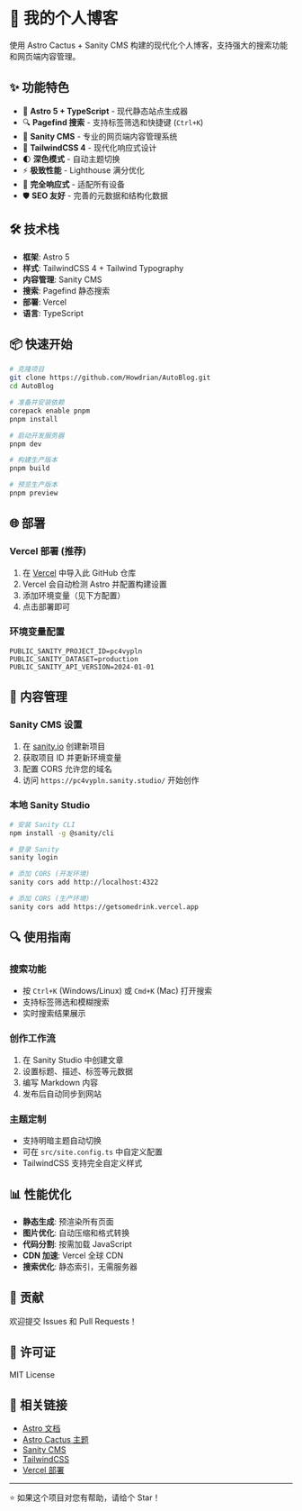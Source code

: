 # 🌵 我的个人博客

使用 Astro Cactus + Sanity CMS 构建的现代化个人博客，支持强大的搜索功能和网页端内容管理。

## ✨ 功能特色

- 🚀 **Astro 5 + TypeScript** - 现代静态站点生成器
- 🔍 **Pagefind 搜索** - 支持标签筛选和快捷键 (`Ctrl+K`)
- 📝 **Sanity CMS** - 专业的网页端内容管理系统
- 🎨 **TailwindCSS 4** - 现代化响应式设计
- 🌓 **深色模式** - 自动主题切换
- ⚡ **极致性能** - Lighthouse 满分优化
- 📱 **完全响应式** - 适配所有设备
- 🛡️ **SEO 友好** - 完善的元数据和结构化数据

## 🛠️ 技术栈

- **框架**: Astro 5
- **样式**: TailwindCSS 4 + Tailwind Typography
- **内容管理**: Sanity CMS
- **搜索**: Pagefind 静态搜索
- **部署**: Vercel
- **语言**: TypeScript

## 📦 快速开始

```bash
# 克隆项目
git clone https://github.com/Howdrian/AutoBlog.git
cd AutoBlog

# 准备并安装依赖
corepack enable pnpm
pnpm install

# 启动开发服务器
pnpm dev

# 构建生产版本
pnpm build

# 预览生产版本
pnpm preview
```

## 🌐 部署

### Vercel 部署 (推荐)

1. 在 [Vercel](https://vercel.com) 中导入此 GitHub 仓库
2. Vercel 会自动检测 Astro 并配置构建设置
3. 添加环境变量（见下方配置）
4. 点击部署即可

### 环境变量配置

```env
PUBLIC_SANITY_PROJECT_ID=pc4vypln
PUBLIC_SANITY_DATASET=production
PUBLIC_SANITY_API_VERSION=2024-01-01
```

## 📝 内容管理

### Sanity CMS 设置

1. 在 [sanity.io](https://sanity.io) 创建新项目
2. 获取项目 ID 并更新环境变量
3. 配置 CORS 允许您的域名
4. 访问 `https://pc4vypln.sanity.studio/` 开始创作

### 本地 Sanity Studio

```bash
# 安装 Sanity CLI
npm install -g @sanity/cli

# 登录 Sanity
sanity login

# 添加 CORS (开发环境)
sanity cors add http://localhost:4322

# 添加 CORS (生产环境)
sanity cors add https://getsomedrink.vercel.app
```

## 🔍 使用指南

### 搜索功能
- 按 `Ctrl+K` (Windows/Linux) 或 `Cmd+K` (Mac) 打开搜索
- 支持标签筛选和模糊搜索
- 实时搜索结果展示

### 创作工作流
1. 在 Sanity Studio 中创建文章
2. 设置标题、描述、标签等元数据
3. 编写 Markdown 内容
4. 发布后自动同步到网站

### 主题定制
- 支持明暗主题自动切换
- 可在 `src/site.config.ts` 中自定义配置
- TailwindCSS 支持完全自定义样式

## 📊 性能优化

- **静态生成**: 预渲染所有页面
- **图片优化**: 自动压缩和格式转换
- **代码分割**: 按需加载 JavaScript
- **CDN 加速**: Vercel 全球 CDN
- **搜索优化**: 静态索引，无需服务器

## 🤝 贡献

欢迎提交 Issues 和 Pull Requests！

## 📄 许可证

MIT License

## 🔗 相关链接

- [Astro 文档](https://docs.astro.build/)
- [Astro Cactus 主题](https://github.com/chrismwilliams/astro-theme-cactus)
- [Sanity CMS](https://www.sanity.io/)
- [TailwindCSS](https://tailwindcss.com/)
- [Vercel 部署](https://vercel.com/)

---

⭐ 如果这个项目对您有帮助，请给个 Star！

